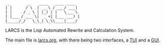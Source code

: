      _        _    ____   ____ ____  
    | |      / \  |  _ \ / ___/ ___| 
    | |     / _ \ | |_) | |   \___ \ 
    | |___ / ___ \|  _ <| |___ ___) |
    |_____/_/   \_\_| \_\\____|____/ 
                                 

LARCS is the Lisp Automated Rewrite and Calculation System.

The main file is [larcs.org](larcs.org), with there being two interfaces, a [TUI](larcs-tui.org) and a [GUI](larcs-gui.org).

